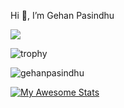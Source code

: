 Hi 👋, I’m Gehan Pasindhu

![](https://komarev.com/ghpvc/?username=GehanPasindhu&color=brightgreen)

![trophy](https://github-profile-trophy.vercel.app/?username=GehanPasindhu&no-frame=true&margin-w=5&no-bg=true&theme=alduin)

<p><img align="center" src="https://github-readme-stats.vercel.app/api/top-langs?username=gehanpasindhu&show_icons=true&locale=en&layout=compact" alt="gehanpasindhu" /></p>

[![My Awesome Stats](https://awesome-github-stats.azurewebsites.net/user-stats/GehanPasindhu?cardType=level-alternate)](https://git.io/awesome-stats-card)
